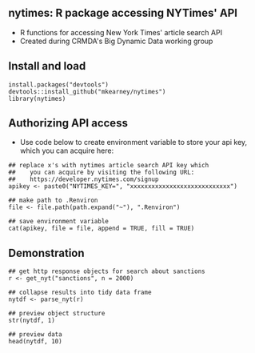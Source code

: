 ## nytimes: R package accessing NYTimes' API
- R functions for accessing New York Times' article search API
- Created during CRMDA's Big Dynamic Data working group

## Install and load

```{r}
install.packages("devtools")
devtools::install_github("mkearney/nytimes")
library(nytimes)
```

## Authorizing API access
- Use code below to create environment variable to store your api key,
  which you can acquire here: [](https://developer.nytimes.com/signup)

```{r}
## replace x's with nytimes article search API key which
##    you can acquire by visiting the following URL:
##    https://developer.nytimes.com/signup
apikey <- paste0("NYTIMES_KEY=", "xxxxxxxxxxxxxxxxxxxxxxxxxxxx")

## make path to .Renviron
file <- file.path(path.expand("~"), ".Renviron")

## save environment variable
cat(apikey, file = file, append = TRUE, fill = TRUE)
```

## Demonstration

```{r}
## get http response objects for search about sanctions
r <- get_nyt("sanctions", n = 2000)

## collapse results into tidy data frame
nytdf <- parse_nyt(r)

## preview object structure
str(nytdf, 1)

## preview data
head(nytdf, 10)
```
